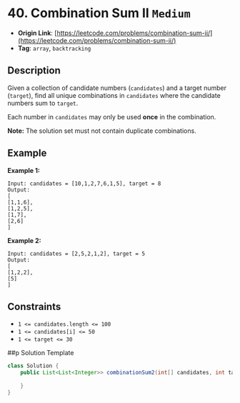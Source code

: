 # 40. Combination Sum II `Medium`

- **Origin Link**: [https://leetcode.com/problems/combination-sum-ii/](https://leetcode.com/problems/combination-sum-ii/)
- **Tag**: `array`, `backtracking`


## Description

Given a collection of candidate numbers (`candidates`) and a target number (`target`), find all unique combinations in `candidates` where the candidate numbers sum to `target`.

Each number in `candidates` may only be used **once** in the combination.

**Note:** The solution set must not contain duplicate combinations.


## Example

**Example 1:**

```
Input: candidates = [10,1,2,7,6,1,5], target = 8
Output: 
[
[1,1,6],
[1,2,5],
[1,7],
[2,6]
]
```

**Example 2:**

```
Input: candidates = [2,5,2,1,2], target = 5
Output: 
[
[1,2,2],
[5]
]
```


## Constraints

- `1 <= candidates.length <= 100`
- `1 <= candidates[i] <= 50`
- `1 <= target <= 30`


##p Solution Template

```java
class Solution {
    public List<List<Integer>> combinationSum2(int[] candidates, int target) {
        
    }
}
```
